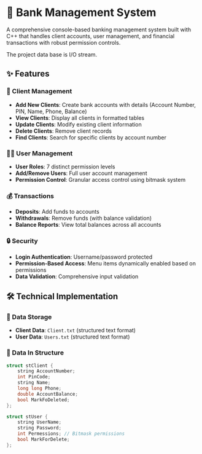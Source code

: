 # 🏦 Bank Management System

A comprehensive console-based banking management system built with C++ that handles client accounts, user management, and financial transactions with robust permission controls.

The project data base is I/O stream.

## ✨ Features

### 👥 Client Management
- **Add New Clients**: Create bank accounts with details (Account Number, PIN, Name, Phone, Balance)
- **View Clients**: Display all clients in formatted tables
- **Update Clients**: Modify existing client information
- **Delete Clients**: Remove client records
- **Find Clients**: Search for specific clients by account number

### 👨‍💼 User Management
- **User Roles**: 7 distinct permission levels
- **Add/Remove Users**: Full user account management
- **Permission Control**: Granular access control using bitmask system

### 💰 Transactions
- **Deposits**: Add funds to accounts
- **Withdrawals**: Remove funds (with balance validation)
- **Balance Reports**: View total balances across all accounts

### 🔒 Security
- **Login Authentication**: Username/password protected
- **Permission-Based Access**: Menu items dynamically enabled based on permissions
- **Data Validation**: Comprehensive input validation

## 🛠️ Technical Implementation

### 📁 Data Storage
- **Client Data**: `Client.txt` (structured text format)
- **User Data**: `Users.txt` (structured text format)

### 🧩 Data In Structure
```cpp
struct stClient {
    string AccountNumber;
    int PinCode;
    string Name;
    long long Phone;
    double AccountBalance;
    bool MarkFoDeleted;
};

struct stUser {
    string UserName;
    string Password;
    int Permessions; // Bitmask permissions
    bool MarkForDelete;
};
